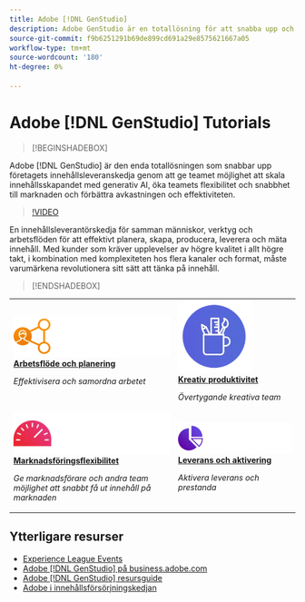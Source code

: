 ```yaml
---
title: Adobe [!DNL GenStudio]
description: Adobe GenStudio är en totallösning för att snabba upp och förenkla innehållsleveranskedjan med generativ AI och intelligent automatisering.
source-git-commit: f9b6251291b69de899cd691a29e8575621667a05
workflow-type: tm+mt
source-wordcount: '180'
ht-degree: 0%

---
```



# Adobe [!DNL GenStudio] Tutorials

<!-- 
![Adobe GenStudio](/help/assets/adobe-genstudio-main.webp) 
-->

>[!BEGINSHADEBOX]

Adobe [!DNL GenStudio] är den enda totallösningen som snabbar upp företagets innehållsleveranskedja genom att ge teamet möjlighet att skala innehållsskapandet med generativ AI, öka teamets flexibilitet och snabbhet till marknaden och förbättra avkastningen och effektiviteten.

>[!VIDEO](https://video.tv.adobe.com/v/3424114?quality=12&learn=on)

En innehållsleverantörskedja för samman människor, verktyg och arbetsflöden för att effektivt planera, skapa, producera, leverera och mäta innehåll. Med kunder som kräver upplevelser av högre kvalitet i allt högre takt, i kombination med komplexiteten hos flera kanaler och format, måste varumärkena revolutionera sitt sätt att tänka på innehåll.

>[!ENDSHADEBOX]

<table>
    <tr style="border: 0;">
      <td>
        <a href="https://experienceleague.adobe.com/docs/genstudio-learn/tutorials/workflow-and-planning.html">
        <img alt="Arbetsflöde och planering" src="./../assets/planning-workflow.webp">
        </a>
        <div>
        <a href="https://experienceleague.adobe.com/docs/genstudio-learn/tutorials/workflow-and-planning.html">
        <strong>Arbetsflöde och planering</strong>
        </a>
        </div>
        <p>
        <em>Effektivisera och samordna arbetet</em>
        <p>
      </td>
      <td>
        <a href="https://experienceleague.adobe.com/docs/genstudio-learn/tutorials/creative-productivity.html">
        <img alt="Kreativ produktivitet" src="./../assets/creative-productivity.png">
        </a>
        <div>
        <a href="https://experienceleague.adobe.com/docs/genstudio-learn/tutorials/creative-productivity.html">
        <strong>Kreativ produktivitet</strong>
        </a>
        </div>
        <p>
        <em>Övertygande kreativa team</em>
        <p>
      </td>
    </tr>
    <tr style="border: 0;">
      <td>
        <a href="https://experienceleague.adobe.com/docs/genstudio-learn/tutorials/marketing-agility.html">
        <img alt="Marknadsföringsflexibilitet" src="./../assets/marketing-agility.webp">
        </a>
        <div>
        <a href="https://experienceleague.adobe.com/docs/genstudio-learn/tutorials/marketing-agility.html">
        <strong>Marknadsföringsflexibilitet</strong>
        </a>
        </div>
        <p>
        <em>Ge marknadsförare och andra team möjlighet att snabbt få ut innehåll på marknaden</em>
        <p>
      </td>
      <td>
        <a href="https://experienceleague.adobe.com/docs/genstudio-learn/tutorials/delivery-and-activation.html">
        <img alt="Leverans och aktivering" src="./../assets/content-activation-analytics.webp">
        </a>
        <div>
        <a href="https://experienceleague.adobe.com/docs/genstudio-learn/tutorials/delivery-and-activation.html">
        <strong>Leverans och aktivering</strong>
        </a>
        </div>
        <p>
        <em>Aktivera leverans och prestanda</em>
        <p>
      </td>
    </tr>
</table>


## Ytterligare resurser

* [Experience League Events](https://experienceleague.adobe.com/events/)
* [Adobe [!DNL GenStudio] på business.adobe.com](https://business.adobe.com/solutions/adobe-genstudio.html)
* [Adobe [!DNL GenStudio] resursguide](https://business.adobe.com/resources/sdk/getting-started-with-adobe-genstudio.html)
* [Adobe i innehållsförsörjningskedjan](https://business.adobe.com/resources/webinars/adobe-on-the-content-supply-chain.html)
